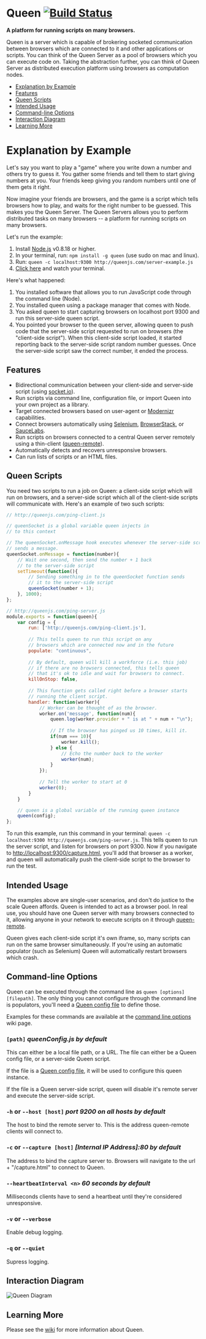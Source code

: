 # Queen [![Build Status](https://secure.travis-ci.org/turn/queen.png?branch=stable)](http://travis-ci.org/turn/queen)

**A platform for running scripts on many browsers.**

Queen is a server which is capable of brokering socketed communication between browsers which are connected to it
and other applications or scripts. You can think of the Queen Server as a pool of browsers which you can 
execute code on. Taking the abstraction further, you can think of Queen Server as distributed execution 
platform using browsers as computation nodes.

* [Explanation by Example](#explanation-by-example)
* [Features](#features)
* [Queen Scripts](#queen-scripts)
* [Intended Usage](#intended-usage)
* [Command-line Options](#command-line-options)
* [Interaction Diagram](#interaction-diagram)
* [Learning More](#learning-more)

# <a id="explanation-by-example"></a>Explanation by Example
Let's say you want to play a "game" where you write down a number and others try to guess it. 
You gather some friends and tell them to start giving numbers at you. Your friends keep 
giving you random numbers until one of them gets it right.

Now imagine your friends are browsers, and the game is a script which tells browsers how to 
play, and waits for the right number to be guessed. This makes you the Queen Server. The Queen 
Servers allows you to perform distributed tasks on many browsers -- a platform for running 
scripts on many browsers.

Let's run the example:

1. Install [Node.js](http://nodejs.org/) v0.8.18 or higher.
2. In your terminal, run: `npm install -g queen` (use sudo on mac and linux).
3. Run: `queen -c localhost:9300 http://queenjs.com/server-example.js`
4. [Click here](http://localhost:9300/) and watch your terminal.

Here's what happened:

1. You installed software that allows you to run JavaScript code through the command line (Node).
2. You installed queen using a package manager that comes with Node.
3. You asked queen to start capturing browsers on localhost port 9300 and run this server-side queen script.
4. You pointed your browser to the queen server, allowing queen to push code that the server-side 
   script requested to run on browsers (the "client-side script"). When this client-side script
   loaded, it started reporting back to the server-side script random number guesses. Once the
   server-side script saw the correct number, it ended the process.

## <a id="features"></a>Features
* Bidirectional communication between your client-side and server-side script (using [socket.io](http://socket.io/)).
* Run scripts via command line, configuration file, or import Queen into your own project as a library.
* Target connected browsers based on user-agent or [Modernizr](http://modernizr.com/) capabilities.
* Connect browsers automatically using [Selenium](http://seleniumhq.org/), [BrowserStack](http://www.browserstack.com/), or [SauceLabs](https://saucelabs.com/).
* Run scripts on browsers connected to a central Queen server remotely using a thin-client ([queen-remote](https://github.com/turn/queen-remote)).
* Automatically detects and recovers unresponsive browsers.
* Can run lists of scripts or an HTML files.

## <a id="queen-scripts"></a>Queen Scripts
You need two scripts to run a job on Queen: a client-side script which will run on browsers, and a server-side script 
which all of the client-side scripts will communicate with. Here's an example of two such scripts:

```javascript
// http://queenjs.com/ping-client.js

// queenSocket is a global variable queen injects in 
// to this context

// The queenSocket.onMessage hook executes whenever the server-side script
// sends a message.
queenSocket.onMessage = function(number){
	// Wait one second, then send the number + 1 back
	// to the server-side script
	setTimeout(function(){
		// Sending something in to the queenSocket function sends 
		// it to the server-side script
		queenSocket(number + 1);
	}, 1000);
};
```

```javascript
// http://queenjs.com/ping-server.js
module.exports = function(queen){
	var config = {
		run: ['http://queenjs.com/ping-client.js'],
		
		// This tells queen to run this script on any
		// browsers which are connected now and in the future
		populate: "continuous", 
		
		// By default, queen will kill a workforce (i.e. this job)
		// if there are no browsers connected, this tells queen
		// that it's ok to idle and wait for browsers to connect.
		killOnStop: false,
		
		// This function gets called right before a browser starts 
		// running the client script.
		handler: function(worker){ 
			// Worker can be thought of as the browser.
			worker.on('message', function(num){
				queen.log(worker.provider + " is at " + num + "\n");
				
				// If the browser has pinged us 10 times, kill it.
				if(num === 10){
					worker.kill();
				} else {
					// Echo the number back to the worker
					worker(num);
				}
			});
		
			// Tell the worker to start at 0
			worker(0);
		}
	}

	// queen is a global variable of the running queen instance
	queen(config);
};
```

To run this example, run this command in your terminal: `queen -c localhost:9300 http://queenjs.com/ping-server.js`. 
This tells queen to run the server script, and listen for browsers on port 9300. Now if you navigate to
[http://localhost:9300/capture.html](http://localhost:9300/capture.html), you'll add that browser as a worker,
and queen will automatically push the client-side script to the browser to run the test.

## <a id="intended-usage"></a>Intended Usage

The examples above are single-user scenarios, and don't do justice to the scale Queen affords. 
Queen is intended to act as a browser pool. In real use, you should have one Queen server 
with many browsers connected to it, allowing anyone in your network to execute scripts on it
through  [queen-remote](https://github.com/turn/queen-remote).

Queen gives each client-side script it's own iframe, so, many scripts can run on the same browser 
simultaneously. If you're using an automatic populator (such as Selenium) Queen will automatically restart 
browsers which crash.

## <a id="command-line-options"></a>Command-line Options
Queen can be executed through the command line as `queen [options] [filepath]`.
The only thing you cannot configure through the command line is populators, you'll need a 
[Queen config file](https://github.com/turn/queen/wiki/Queen-Config-File) to define those.

Examples for these commands are available at the [command line options](https://github.com/turn/queen/wiki/Command-line-Options) wiki page.

### ```[path]``` _queenConfig.js by default_

This can either be a local file path, or a URL. The file can either be a Queen config file, or
a server-side Queen script.

If the file is a [Queen config file](https://github.com/turn/queen/wiki/Queen-Config-File), it will be used to configure this queen instance.

If the file is a Queen server-side script, queen will disable it's remote server and execute 
the server-side script.

### ```-h``` or ```--host [host]```  _port 9200 on all hosts by default_

The host to bind the remote server to. This is the address queen-remote clients will connect to.

### ```-c``` or ```--capture [host]``` _[Internal IP Address]:80 by default_

The address to bind the capture server to. Browsers will navigate to the url + "/capture.html" to connect to Queen.

### ```--heartbeatInterval <n>``` _60 seconds by default_

Milliseconds clients have to send a heartbeat until they're considered unresponsive.

### ```-v``` or ```--verbose```

Enable debug logging.

### ```-q``` or ```--quiet```

Supress logging.


## <a id="diagram"></a>Interaction Diagram
![Queen Diagram](http://queenjs.com/r/Queen%20Diagram.png)

## <a id="learning-more"></a>Learning More
Please see the [wiki](https://github.com/turn/queen/wiki) for more information about Queen.
